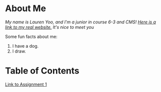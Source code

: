 # About Me

_My name is Lauren Yoo, and I'm a junior in course 6-3 and CMS! [Here is a link to my real website.](https://laurenyoo.dev)
It's nice to meet you_

Some fun facts about me:

1. I have a dog.
2. I draw.

# Table of Contents

[Link to Assignment 1](assignments/assignment1.md)
